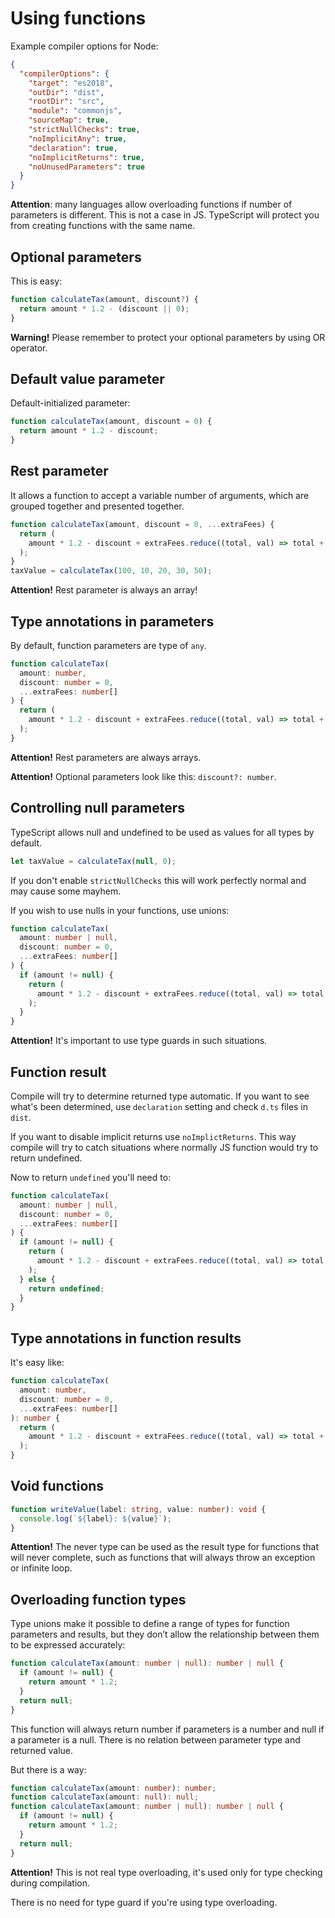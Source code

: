 # Using functions

Example compiler options for Node:

```json
{
  "compilerOptions": {
    "target": "es2018",
    "outDir": "dist",
    "rootDir": "src",
    "module": "commonjs",
    "sourceMap": true,
    "strictNullChecks": true,
    "noImplicitAny": true,
    "declaration": true,
    "noImplicitReturns": true,
    "noUnusedParameters": true
  }
}
```

**Attention**: many languages allow overloading functions if number of parameters is different. This is not a case in JS. TypeScript will protect you from creating functions with the same name.

## Optional parameters

This is easy:

```ts
function calculateTax(amount, discount?) {
  return amount * 1.2 - (discount || 0);
}
```

**Warning!** Please remember to protect your optional parameters by using OR operator.

## Default value parameter

Default-initialized parameter:

```ts
function calculateTax(amount, discount = 0) {
  return amount * 1.2 - discount;
}
```

## Rest parameter

It allows a function to accept a variable number of arguments, which are grouped together and presented together.

```ts
function calculateTax(amount, discount = 0, ...extraFees) {
  return (
    amount * 1.2 - discount + extraFees.reduce((total, val) => total + val, 0)
  );
}
taxValue = calculateTax(100, 10, 20, 30, 50);
```

**Attention!** Rest parameter is always an array!

## Type annotations in parameters

By default, function parameters are type of `any`.

```ts
function calculateTax(
  amount: number,
  discount: number = 0,
  ...extraFees: number[]
) {
  return (
    amount * 1.2 - discount + extraFees.reduce((total, val) => total + val, 0)
  );
}
```

**Attention!** Rest parameters are always arrays.

**Attention!** Optional parameters look like this: `discount?: number`.

## Controlling null parameters

TypeScript allows null and undefined to be used as values for all types by default.

```ts
let taxValue = calculateTax(null, 0);
```

If you don't enable `strictNullChecks` this will work perfectly normal and may cause some mayhem.

If you wish to use nulls in your functions, use unions:

```ts
function calculateTax(
  amount: number | null,
  discount: number = 0,
  ...extraFees: number[]
) {
  if (amount != null) {
    return (
      amount * 1.2 - discount + extraFees.reduce((total, val) => total + val, 0)
    );
  }
}
```

**Attention!** It's important to use type guards in such situations.

## Function result

Compile will try to determine returned type automatic. If you want to see what's been determined, use `declaration` setting and check `d.ts` files in `dist`.

If you want to disable implicit returns use `noImplictReturns`. This way compile will try to catch situations where normally JS function would try to return undefined.

Now to return `undefined` you'll need to:

```ts
function calculateTax(
  amount: number | null,
  discount: number = 0,
  ...extraFees: number[]
) {
  if (amount != null) {
    return (
      amount * 1.2 - discount + extraFees.reduce((total, val) => total + val, 0)
    );
  } else {
    return undefined;
  }
}
```

## Type annotations in function results

It's easy like:

```ts
function calculateTax(
  amount: number,
  discount: number = 0,
  ...extraFees: number[]
): number {
  return (
    amount * 1.2 - discount + extraFees.reduce((total, val) => total + val, 0)
  );
}
```

## Void functions

```ts
function writeValue(label: string, value: number): void {
  console.log(`${label}: ${value}`);
}
```

**Attention!** The never type can be used as the result type for functions that will never complete, such as functions that will always throw an exception or infinite loop.

## Overloading function types

Type unions make it possible to define a range of types for function parameters and results, but they don’t allow the relationship between them to be expressed accurately:

```ts
function calculateTax(amount: number | null): number | null {
  if (amount != null) {
    return amount * 1.2;
  }
  return null;
}
```

This function will always return number if parameters is a number and null if a parameter is a null. There is no relation between parameter type and returned value.

But there is a way:

```ts
function calculateTax(amount: number): number;
function calculateTax(amount: null): null;
function calculateTax(amount: number | null): number | null {
  if (amount != null) {
    return amount * 1.2;
  }
  return null;
}
```

__Attention!__ This is not real type overloading, it's used only for type checking during compilation.

There is no need for type guard if you're using type overloading.
